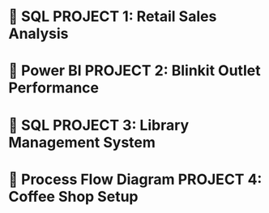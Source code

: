 # 📘 SQL PROJECT 1: Retail Sales Analysis

# 📘 Power BI PROJECT 2: Blinkit Outlet Performance

# 📘 SQL PROJECT 3: Library Management System

# 📘 Process Flow Diagram PROJECT 4: Coffee Shop Setup

